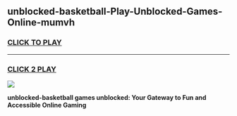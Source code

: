 
## unblocked-basketball-Play-Unblocked-Games-Online-mumvh
<h3>
<a href="https://premium76.site?title=unblocked-basketball&ref=25A">CLICK TO PLAY</a></h3>
<hr>

<h3>
<a href="https://premium76.site?title=unblocked-basketball&ref=25A">CLICK 2 PLAY</a>
  
</h3>

<a href="https://premium76.site?title=unblocked-basketball&ref=25A"><img src="https://clearcache.store/games.png"></a>


**unblocked-basketball games unblocked: Your Gateway to Fun and Accessible Online Gaming**
